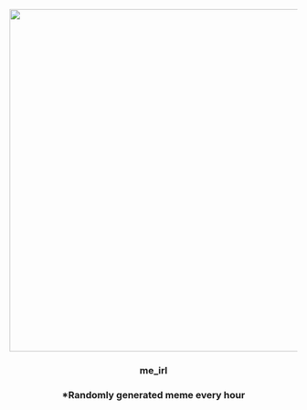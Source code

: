 <p align="center">
        <img src="https://i.redd.it/jkxh7k8vjm791.jpg" width="600" height="600">
        </p>
        <h3 align="center">me_irl</h3>
        <h3 align="center">*Randomly generated meme every hour</h3>
    